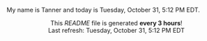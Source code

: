 My name is Tanner and today is Tuesday, October 31, 5:12 PM EDT.

<p align="center">This <i>README</i> file is generated <b>every 3 hours</b>!</br>Last refresh: Tuesday, October 31, 5:12 PM EDT<br /></p>

